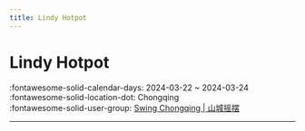 ```yaml
---
title: Lindy Hotpot
---
```


# Lindy Hotpot 

:fontawesome-solid-calendar-days: 2024-03-22 ~ 2024-03-24  
:fontawesome-solid-location-dot: Chongqing  
:fontawesome-solid-user-group: [Swing Chongqing | 山城摇摆](https://swing.kids/zh_CN/swing-chong-qing)  

---
